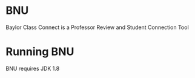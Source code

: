 # BNU
Baylor Class Connect is a Professor Review and Student Connection Tool

# Running BNU
BNU requires JDK 1.8


